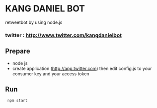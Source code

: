 # KANG DANIEL BOT
retweetbot by using node.js

### twitter : http://www.twitter.com/kangdanielbot

## Prepare
* node js
* create application (http://app.twitter.com) then edit config.js to your consumer key and your access token

## Run
```
 npm start
```
